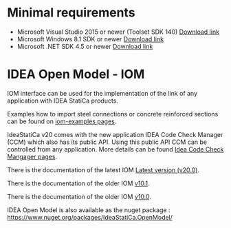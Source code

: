 # Minimal requirements
* Microsoft Visual Studio 2015 or newer (Toolset SDK 140) [Download link](https://www.microsoft.com/en-us/download/details.aspx?id=48159)
* Microsoft Windows 8.1 SDK or newer [Download link](https://developer.microsoft.com/en-us/windows/downloads/sdk-archive)
* Microsoft .NET SDK 4.5 or newer [Download link](https://dotnet.microsoft.com/download/visual-studio-sdks)

# IDEA Open Model - IOM
IOM interface can be used for the implementation of the link of any application with IDEA StatiCa products.

Examples how to import steel connections or concrete reinforced sections can be found on [iom-examples pages](https://github.com/idea-statica/iom-examples).

IdeaStatiCa v20 comes with the new application IDEA Code Check Manager (CCM) which also has its public API. Using this public API CCM can be controlled from any application. More details can be found [Idea Code Check Mangager pages](https://github.com/idea-statica/ccm-examples).


There is the documentation of the latest IOM [Latest version (v20.0)](https://idea-statica.github.io/iom/iom-api/latest/index.html).

There is the documentation of the older IOM [v10.1](https://idea-statica.github.io/iom/iom-api/v10.1/index.html).

There is the documentation of the older IOM [v10.0](https://idea-statica.github.io/iom/iom-api/v10.0/index.html).

IDEA Open Model is  also available as the nuget package :
https://www.nuget.org/packages/IdeaStatiCa.OpenModel/

